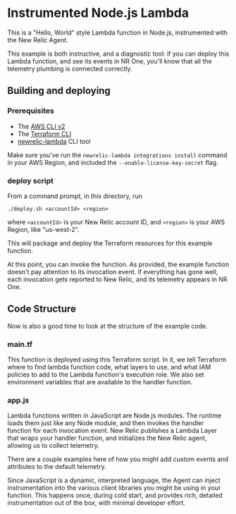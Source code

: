 # Instrumented Node.js Lambda

This is a "Hello, World" style Lambda function in Node.js, instrumented 
with the New Relic Agent.

This example is both instructive, and a diagnostic tool: if you can
deploy this Lambda function, and see its events in NR One, you'll
know that all the telemetry plumbing is connected correctly. 

## Building and deploying

### Prerequisites

- The [AWS CLI v2](https://docs.aws.amazon.com/cli/latest/userguide/install-cliv2.html)
- The [Terraform CLI](https://learn.hashicorp.com/tutorials/terraform/install-cli)
- [newrelic-lambda](https://github.com/newrelic/newrelic-lambda-cli#installation) CLI tool

Make sure you've run the `newrelic-lambda integrations install` command in your
AWS Region, and included the `--enable-license-key-secret` flag.

### deploy script

From a command prompt, in this directory, run

    ./deploy.sh <accountId> <region>
    
where `<accountId>` is your New Relic account ID, and  `<region>` 
is your AWS Region, like "us-west-2".

This will package and deploy the Terraform resources for this example 
function.

At this point, you can invoke the function. As provided, the example
function doesn't pay attention to its invocation event. If everything
has gone well, each invocation gets reported to New Relic, and its
telemetry appears in NR One.

## Code Structure

Now is also a good time to look at the structure of the example code.

### main.tf

This function is deployed using this Terraform script. In it, we
tell Terraform where to find lambda function code, what layers to use, and
what IAM policies to add to the Lambda function's execution role. We also set
environment variables that are available to the handler function. 

### app.js

Lambda functions written in JavaScript are Node.js modules. The runtime loads them
just like any Node module, and then invokes the handler function for each 
invocation event. New Relic publishes a Lambda Layer that wraps your handler
function, and initializes the New Relic agent, allowing us to collect telemetry.

There are a couple examples here of how you might add custom events and attributes
to the default telemetry.

Since JavaScript is a dynamic, interpreted language, the Agent can inject instrumentation
into the various client libraries you might be using in your function. This happens 
once, during cold start, and provides rich, detailed instrumentation out of the box, 
with minimal developer effort.
